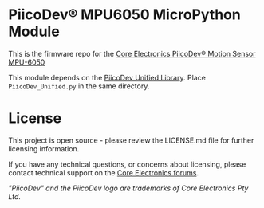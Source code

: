 # PiicoDev® MPU6050 MicroPython Module

<!-- TODO update link -->
This is the firmware repo for the [Core Electronics PiicoDev® Motion Sensor MPU-6050](https://core-electronics.com.au)

This module depends on the [PiicoDev Unified Library](https://github.com/CoreElectronics/CE-PiicoDev-Unified). Place `PiicoDev_Unified.py` in the same directory.

<!-- TODO update tutorial link
See the [Quickstart Guide](https://core-electronics.com.au/tutorials/quickstart-guide-piicodev-precision-temperature-sensor-tmp117-and-micropython.html)

This module has been tested on:
 - Micro:bit v1, (expected to work with Micro:bit v2 without changes)
 - Raspberry Pi Pico
 -->

# License
This project is open source - please review the LICENSE.md file for further licensing information.

If you have any technical questions, or concerns about licensing, please contact technical support on the [Core Electronics forums](https://forum.core-electronics.com.au/).

*\"PiicoDev\" and the PiicoDev logo are trademarks of Core Electronics Pty Ltd.*
